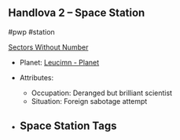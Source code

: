 ## Handlova 2 &ndash; Space Station

#pwp #station

[Sectors Without Number](https://sectorswithoutnumber.com/sector/bfDcBzTtgpeyLUfwzjio/spaceStation/LeFv80ENh9vSiwlkj0iF)

- Planet: [Leucimn - Planet](../../../Gaming/StarsWithoutNumber/PiratesWithoutPlunder/Leucimn%20-%20Planet.md)

- Attributes:
   -   Occupation: Deranged but brilliant scientist
   -   Situation: Foreign sabotage attempt

- Space Station Tags
	-  
